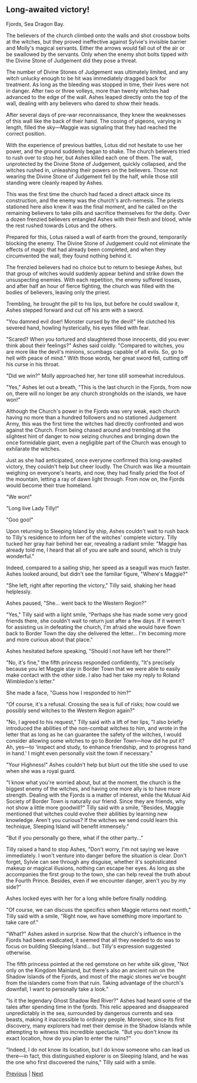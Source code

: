 ## Long-awaited victory!
Fjords, Sea Dragon Bay.

The believers of the church climbed onto the walls and shot crossbow bolts at the witches, but they proved ineffective against Sylvie's invisible barrier and Molly's magical servants. Either the arrows would fall out of the air or be swallowed by the servants. Only when the enemy shot bolts tipped with the Divine Stone of Judgement did they pose a threat.



The number of Divine Stones of Judgement was ultimately limited, and any witch unlucky enough to be hit was immediately dragged back for treatment. As long as the bleeding was stopped in time, their lives were not in danger. After two or three volleys, more than twenty witches had advanced to the edge of the wall. Ashes leaped directly onto the top of the wall, dealing with any believers who dared to show their heads.



After several days of pre-war reconnaissance, they knew the weaknesses of this wall like the back of their hand. The cooing of pigeons, varying in length, filled the sky—Maggie was signaling that they had reached the correct position.



With the experience of previous battles, Lotus did not hesitate to use her power, and the ground suddenly began to shake. The church believers tried to rush over to stop her, but Ashes killed each one of them. The wall, unprotected by the Divine Stone of Judgement, quickly collapsed, and the witches rushed in, unleashing their powers on the believers. Those not wearing the Divine Stone of Judgement fell by the half, while those still standing were cleanly reaped by Ashes.



This was the first time the church had faced a direct attack since its construction, and the enemy was the church's arch-nemesis. The priests stationed here also knew it was the final moment, and he called on the remaining believers to take pills and sacrifice themselves for the deity. Over a dozen frenzied believers entangled Ashes with their flesh and blood, while the rest rushed towards Lotus and the others.



Prepared for this, Lotus raised a wall of earth from the ground, temporarily blocking the enemy. The Divine Stone of Judgement could not eliminate the effects of magic that had already been completed, and when they circumvented the wall, they found nothing behind it.



The frenzied believers had no choice but to return to besiege Ashes, but that group of witches would suddenly appear behind and strike down the unsuspecting enemies. With each repetition, the enemy suffered losses, and after half an hour of fierce fighting, the church was filled with the bodies of believers, leaving only the priest.



Trembling, he brought the pill to his lips, but before he could swallow it, Ashes stepped forward and cut off his arm with a sword.



"You damned evil doer! Monster cursed by the devil!" He clutched his severed hand, howling hysterically, his eyes filled with fear.

"Scared? When you tortured and slaughtered those innocents, did you ever think about their feelings?" Ashes said coldly. "Compared to witches, you are more like the devil's minions, scumbags capable of all evils. So, go to hell with peace of mind." With those words, her great sword fell, cutting off his curse in his throat.

"Did we win?" Molly approached her, her tone still somewhat incredulous.

"Yes," Ashes let out a breath, "This is the last church in the Fjords, from now on, there will no longer be any church strongholds on the islands, we have won!"

Although the Church's power in the Fjords was very weak, each church having no more than a hundred followers and no stationed Judgement Army, this was the first time the witches had directly confronted and won against the Church. From being chased around and trembling at the slightest hint of danger to now seizing churches and bringing down the once formidable giant, even a negligible part of the Church was enough to exhilarate the witches.

Just as she had anticipated, once everyone confirmed this long-awaited victory, they couldn't help but cheer loudly. The Church was like a mountain weighing on everyone's hearts, and now, they had finally pried the foot of the mountain, letting a ray of dawn light through. From now on, the Fjords would become their true homeland.

"We won!"

"Long live Lady Tilly!"

"Goo goo!"



Upon returning to Sleeping Island by ship, Ashes couldn't wait to rush back to Tilly's residence to inform her of the witches' complete victory. Tilly tucked her gray hair behind her ear, revealing a radiant smile: "Maggie has already told me, I heard that all of you are safe and sound, which is truly wonderful."



Indeed, compared to a sailing ship, her speed as a seagull was much faster. Ashes looked around, but didn't see the familiar figure, "Where's Maggie?"



"She left, right after reporting the victory," Tilly said, shaking her head helplessly.



Ashes paused, "She... went back to the Western Region?"



"Yes," Tilly said with a light smile, "Perhaps she has made some very good friends there, she couldn't wait to return just after a few days. If it weren't for assisting us in defeating the church, I'm afraid she would have flown back to Border Town the day she delivered the letter... I'm becoming more and more curious about that place."



Ashes hesitated before speaking, "Should I not have left her there?"



"No, it's fine," the fifth princess responded confidently, "It's precisely because you let Maggie stay in Border Town that we were able to easily make contact with the other side. I also had her take my reply to Roland Wimbledon's letter."



She made a face, "Guess how I responded to him?"



"Of course, it's a refusal. Crossing the sea is full of risks; how could we possibly send witches to the Western Region again?"



"No, I agreed to his request," Tilly said with a lift of her lips, "I also briefly introduced the abilities of the non-combat witches to him, and wrote in the letter that as long as he can guarantee the safety of the witches, I would consider allowing some witches to go to Border Town—how did he put it? Ah, yes—to 'inspect and study, to enhance friendship, and to progress hand in hand.' I might even personally visit the town if necessary."



"Your Highness!" Ashes couldn't help but blurt out the title she used to use when she was a royal guard.



"I know what you're worried about, but at the moment, the church is the biggest enemy of the witches, and having one more ally is to have more strength. Dealing with the Fjords is a matter of interest, while the Mutual Aid Society of Border Town is naturally our friend. Since they are friends, why not show a little more goodwill?" Tilly said with a smile, "Besides, Maggie mentioned that witches could evolve their abilities by learning new knowledge. Aren't you curious? If the witches we send could learn this technique, Sleeping Island will benefit immensely."



"But if you personally go there, what if the other party..."



Tilly raised a hand to stop Ashes, "Don't worry, I'm not saying we leave immediately. I won't venture into danger before the situation is clear. Don't forget, Sylvie can see through any disguise, whether it's sophisticated makeup or magical illusions, nothing can escape her eyes. As long as she accompanies the first group to the town, she can help reveal the truth about the Fourth Prince. Besides, even if we encounter danger, aren't you by my side?"



Ashes locked eyes with her for a long while before finally nodding.



"Of course, we can discuss the specifics when Maggie returns next month," Tilly said with a smile, "Right now, we have something more important to take care of."



"What?" Ashes asked in surprise. Now that the church's influence in the Fjords had been eradicated, it seemed that all they needed to do was to focus on building Sleeping Island... but Tilly's expression suggested otherwise.



The fifth princess pointed at the red gemstone on her white silk glove, "Not only on the Kingdom Mainland, but there's also an ancient ruin on the Shadow Islands of the Fjords, and most of the magic stones we've bought from the islanders come from that ruin. Taking advantage of the church's downfall, I want to personally take a look."



"Is it the legendary Ghost Shadow Red River?" Ashes had heard some of the tales after spending time in the fjords. This relic appeared and disappeared unpredictably in the sea, surrounded by dangerous currents and sea beasts, making it inaccessible to ordinary people. Moreover, since its first discovery, many explorers had met their demise in the Shadow Islands while attempting to witness this incredible spectacle. "But you don't know its exact location, how do you plan to enter the ruins?"



"Indeed, I do not know its location, but I do know someone who can lead us there—in fact, this distinguished explorer is on Sleeping Island, and he was the one who first discovered the ruins," Tilly said with a smile.





[Previous](CH0221.md) | [Next](CH0223.md)
